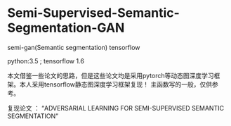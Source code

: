 # Semi-Supervised-Semantic-Segmentation-GAN
semi-gan(Semantic segmentation) tensorflow 

python:3.5 ; tensorflow 1.6

本文借鉴一些论文的思路，但是这些论文均是采用pytorch等动态图深度学习框架。本人采用tensorflow静态图深度学习框架复现！
主函数写的一般，仅供参考。

复现论文 ： “ADVERSARIAL LEARNING FOR SEMI-SUPERVISED SEMANTIC SEGMENTATION”

